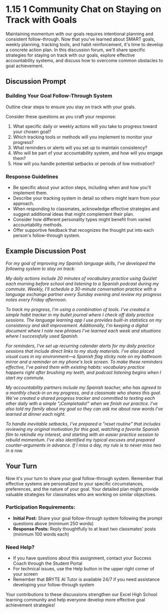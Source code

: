 # 1.15 1 Community Chat on Staying on Track with Goals

Maintaining momentum with our goals requires intentional planning and consistent follow-through. Now that you've learned about SMART goals, weekly planning, tracking tools, and habit reinforcement, it's time to develop a concrete action plan. In this discussion forum, we'll share specific strategies for staying on track with our goals, explore effective accountability systems, and discuss how to overcome common obstacles to goal achievement.

## Discussion Prompt

### Building Your Goal Follow-Through System

Outline clear steps to ensure you stay on track with your goals.

Consider these questions as you craft your response:

1. What specific daily or weekly actions will you take to progress toward your chosen goal?
2. Which tracking tools or methods will you implement to monitor your progress?
3. What reminders or alerts will you set up to maintain consistency?
4. Who will be part of your accountability system, and how will you engage them?
5. How will you handle potential setbacks or periods of low motivation?

### Response Guidelines

- Be specific about your action steps, including when and how you'll implement them.
- Describe your tracking system in detail so others might learn from your approach.
- When responding to classmates, acknowledge effective strategies and suggest additional ideas that might complement their plan.
- Consider how different personality types might benefit from varied accountability methods.
- Offer supportive feedback that recognizes the thought put into each person's follow-through system.

## Example Discussion Post

*For my goal of improving my Spanish language skills, I've developed the following system to stay on track:*

*My daily actions include 20 minutes of vocabulary practice using Quizlet each morning before school and listening to a Spanish podcast during my commute. Weekly, I'll schedule a 30-minute conversation practice with a language exchange partner every Sunday evening and review my progress notes every Friday afternoon.*

*To track my progress, I'm using a combination of tools. I've created a simple habit tracker in my bullet journal where I check off daily practice sessions. The language learning app I use provides built-in statistics on my consistency and skill improvement. Additionally, I'm keeping a digital document where I note new phrases I've learned each week and situations where I successfully used Spanish.*

*For reminders, I've set up recurring calendar alerts for my daily practice sessions that include direct links to my study materials. I've also placed visual cues in my environment—a Spanish flag sticky note on my bathroom mirror and a reminder on my phone's lock screen. To make these reminders effective, I've paired them with existing habits: vocabulary practice happens right after brushing my teeth, and podcast listening begins when I start my commute.*

*My accountability partners include my Spanish teacher, who has agreed to a monthly check-in on my progress, and a classmate who shares this goal. We've created a shared progress tracker and committed to texting each other daily with a simple "¡Completado!" when we finish our practice. I've also told my family about my goal so they can ask me about new words I've learned at dinner each night.*

*To handle inevitable setbacks, I've prepared a "reset routine" that includes reviewing my original motivation for this goal, watching a favorite Spanish film to rekindle my interest, and starting with an easier practice session to rebuild momentum. I've also identified my typical excuses and prepared counter-arguments in advance. If I miss a day, my rule is to never miss two in a row.*

## Your Turn

Now it's your turn to share your goal follow-through system. Remember that effective systems are personalized to your specific circumstances, preferences, and the nature of your goal. Your detailed plan might provide valuable strategies for classmates who are working on similar objectives.

### Participation Requirements:

- **Initial Post:** Share your goal follow-through system following the prompt questions above (minimum 250 words)
- **Response Posts:** Reply thoughtfully to at least two classmates' posts (minimum 100 words each)

### Need Help?

- If you have questions about this assignment, contact your Success Coach through the Student Portal
- For technical issues, use the Help button in the upper right corner of your screen
- Remember that BRYTE AI Tutor is available 24/7 if you need assistance developing your follow-through system

Your contributions to these discussions strengthen our Excel High School learning community and help everyone develop more effective goal achievement strategies!
